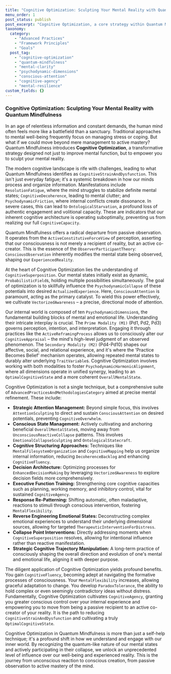 ```yaml
---
title: "Cognitive Optimization: Sculpting Your Mental Reality with Quantum Mindfulness"
menu_order: 1
post_status: publish
post_excerpt: "Cognitive Optimization, a core strategy within Quantum Mindfulness, offers a revolutionary approach to enhancing mental function and well-being. Moving beyond managing stress, it empowers individuals to actively sculpt their internal reality by leveraging the dynamic interplay of psychodynamic dimensions and conscious attention. This advanced practice fosters mental clarity, resilience, and the capacity for intentional creation of optimal cognitive states."
taxonomy:
  category:
    - "Advanced Practices"
    - "Framework Principles"
    - "Goals"
  post_tag:
    - "cognitive-optimization"
    - "quantum-mindfulness"
    - "mental-clarity"
    - "psychodynamic-dimensions"
    - "conscious-attention"
    - "cognitive-agency"
    - "mental-resilience"
custom_fields: {}
---
```


### Cognitive Optimization: Sculpting Your Mental Reality with Quantum Mindfulness

In an age of relentless information and constant demands, the human mind often feels more like a battlefield than a sanctuary. Traditional approaches to mental well-being frequently focus on managing stress or coping. But what if we could move beyond mere management to active mastery? Quantum Mindfulness introduces **Cognitive Optimization**, a transformative strategy designed not just to improve mental function, but to empower you to sculpt your mental reality.

The modern cognitive landscape is rife with challenges, leading to what Quantum Mindfulness identifies as `CognitiveStrainAndDysfunction`. This isn't just everyday fatigue; it's a systemic breakdown in how our minds process and organize information. Manifestations include `ResolutionFatigue`, where the mind struggles to stabilize definite mental states; `CognitiveDecoherence`, leading to mental clutter; and `PsychodynamicFriction`, where internal conflicts create dissonance. In severe cases, this can lead to `OntologicalStarvation`, a profound loss of authentic engagement and volitional capacity. These are indicators that our inherent cognitive architecture is operating suboptimally, preventing us from realizing our full `CognitiveCapacity`.

Quantum Mindfulness offers a radical departure from passive observation. It operates from the `ActiveConstitutiveForceView` of perception, asserting that our consciousness is not merely a recipient of reality, but an active co-creator. This is the essence of the `ObserverParticipantTheory`: `ConsciousObservation` inherently modifies the mental state being observed, shaping our `ExperiencedReality`.

At the heart of Cognitive Optimization lies the understanding of `CognitiveSuperposition`. Our mental states initially exist as dynamic, `ProbabilisticField`s, holding multiple possibilities simultaneously. The goal of optimization is to skillfully influence the `PsychodynamicCollapse` of these potentials into desired `ActualizedExperience`. Here, `ConsciousAttention` is paramount, acting as the primary catalyst. To wield this power effectively, we cultivate `VectorizedAwareness` – a precise, directional mode of attention.

Our internal world is composed of ten `PsychodynamicDimension`s, the fundamental building blocks of mental and emotional life. Understanding their intricate interplay is crucial. The `Prime Modality (M1)` (Pd1, Pd2, Pd3) governs perception, intention, and interpretation. Engaging it through practices like the `ActiveReframingProcess` allows us to consciously alter our `CognitiveAppraisal` – the mind's high-level judgment of an observed phenomenon. The `Secondary Modality (M2)` (Pd4-Pd10) shapes our affective, social, and relational experience, and it's where the 'Practice Becomes Belief' mechanism operates, allowing repeated mental states to durably alter underlying `TraitVariable`s. Cognitive Optimization involves working with both modalities to foster `PsychodynamicHarmonicAlignment`, where all dimensions operate in unified synergy, leading to an `OptimalCognitiveState` and a more coherent `OverallMentalState`.

Cognitive Optimization is not a single technique, but a comprehensive suite of `AdvancedPracticesAndMethodologiesCategory` aimed at precise mental refinement. These include:

*   **Strategic Attention Management:** Beyond simple focus, this involves `AttentionSculpting` to direct and sustain `ConsciousAttention` on desired potentials, preventing `CognitiveOverwhelm`.
*   **Conscious State Management:** Actively cultivating and anchoring beneficial `OverallMentalState`s, moving away from `UnconsciousReactiveCollapse` patterns. This involves `EmotionalCollapseSculpting` and `OntologicalStatecraft`.
*   **Cognitive Structuring Approaches:** Techniques like `MentalFilesystemOrganization` and `CognitiveMapping` help us organize internal information, reducing `DecoherenceBacklog` and enhancing `CognitiveFluency`.
*   **Decision Architecture:** Optimizing processes for `EnhancedDecisionMaking` by leveraging `VectorizedAwareness` to explore decision fields more comprehensively.
*   **Executive Function Training:** Strengthening core cognitive capacities such as planning, working memory, and inhibitory control, vital for sustained `CognitiveAgency`.
*   **Response Re-Patterning:** Shifting automatic, often maladaptive, reactions to stimuli through conscious intervention, fostering `MentalFlexibility`.
*   **Reverse Engineering Emotional States:** Deconstructing complex emotional experiences to understand their underlying dimensional sources, allowing for targeted `TherapeuticInterventionForDistress`.
*   **Collapse Point Interventions:** Directly addressing moments when `CognitiveSuperposition` resolves, allowing for intentional influence rather than reactive manifestation.
*   **Strategic Cognitive Trajectory Manipulation:** A long-term practice of consciously shaping the overall direction and evolution of one's mental and emotional life, aligning it with deeper purpose.

The diligent application of Cognitive Optimization yields profound benefits. You gain `CognitiveFluency`, becoming adept at navigating the formative processes of consciousness. Your `MentalFlexibility` increases, allowing graceful adaptation to change. You develop `ParadoxTolerance`, the ability to hold complex or even seemingly contradictory ideas without distress. Fundamentally, Cognitive Optimization cultivates `CognitiveAgency`, granting you greater conscious control over your internal experience and empowering you to move from being a passive recipient to an active co-creator of your reality. It is the path to reducing `CognitiveStrainAndDysfunction` and cultivating a truly `OptimalCognitiveState`.

Cognitive Optimization in Quantum Mindfulness is more than just a self-help technique; it's a profound shift in how we understand and engage with our inner world. By recognizing the quantum-like nature of our mental states and actively participating in their collapse, we unlock an unprecedented level of influence over our well-being and experienced reality. This is the journey from unconscious reaction to conscious creation, from passive observation to active mastery of the mind.